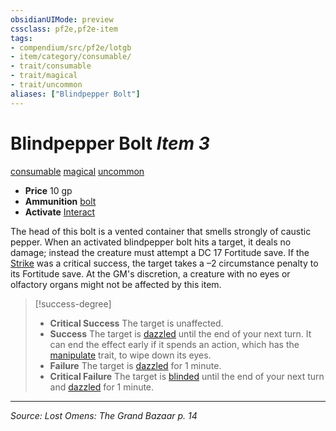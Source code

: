 ```yaml
---
obsidianUIMode: preview
cssclass: pf2e,pf2e-item
tags:
- compendium/src/pf2e/lotgb
- item/category/consumable/
- trait/consumable
- trait/magical
- trait/uncommon
aliases: ["Blindpepper Bolt"]
---
```

# Blindpepper Bolt *Item 3*  
[consumable](rules/traits/consumable.md "Consumable Item Trait")  [magical](rules/traits/magical.md "Magical Item Trait")  [uncommon](rules/traits/uncommon.md "Uncommon Rarity Trait")  

- **Price** 10 gp
- **Ammunition** [bolt](compendium/equipment/items/bolt.md)
- **Activate** [Interact](rules/actions/interact.md)

The head of this bolt is a vented container that smells strongly of caustic pepper. When an activated blindpepper bolt hits a target, it deals no damage; instead the creature must attempt a DC 17 Fortitude save. If the [Strike](rules/actions/strike.md) was a critical success, the target takes a –2 circumstance penalty to its Fortitude save. At the GM's discretion, a creature with no eyes or olfactory organs might not be affected by this item.

> [!success-degree] 
> - **Critical Success** The target is unaffected.
> - **Success** The target is [dazzled](rules/conditions.md#Dazzled) until the end of your next turn. It can end the effect early if it spends an action, which has the [manipulate](rules/traits/manipulate.md "Manipulate General Trait") trait, to wipe down its eyes.
> - **Failure** The target is [dazzled](rules/conditions.md#Dazzled) for 1 minute.
> - **Critical Failure** The target is [blinded](rules/conditions.md#Blinded) until the end of your next turn and [dazzled](rules/conditions.md#Dazzled) for 1 minute.


---
*Source: Lost Omens: The Grand Bazaar p. 14*